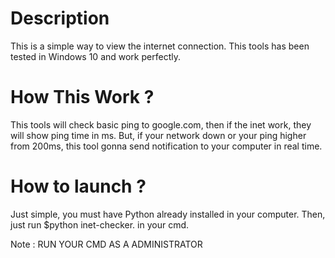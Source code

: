 # Description 
This is a simple way to view the internet connection. This tools has been tested in Windows 10 and work perfectly.

# How This Work ?
This tools will check basic ping to google.com, then if the inet work, they will show ping time in ms.
But, if your network down or your ping higher from 200ms, this tool gonna send notification to your computer in real time.

# How to launch ? 
Just simple, you must have Python already installed in your computer.
Then, just run $python inet-checker. in your cmd.

Note : RUN YOUR CMD AS A ADMINISTRATOR
